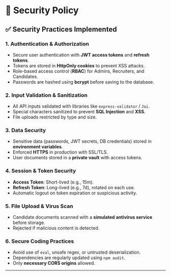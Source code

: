 # 🔐 Security Policy

## ✅ Security Practices Implemented

### 1. Authentication & Authorization

* Secure user authentication with **JWT access tokens** and **refresh tokens**.
* Tokens are stored in **HttpOnly cookies** to prevent XSS attacks.
* Role-based access control (**RBAC**) for Admins, Recruiters, and Candidates.
* Passwords are hashed using **bcrypt** before saving to the database.

### 2. Input Validation & Sanitization

* All API inputs validated with libraries like `express-validator` / `Joi`.
* Special characters sanitized to prevent **SQL Injection** and **XSS**.
* File uploads restricted by type and size.

### 3. Data Security

* Sensitive data (passwords, JWT secrets, DB credentials) stored in **environment variables**.
* Enforced **HTTPS** in production with SSL/TLS.
* User documents stored in a **private vault** with access tokens.

### 4. Session & Token Security

* **Access Token**: Short-lived (e.g., 15m).
* **Refresh Token**: Long-lived (e.g., 7d), rotated on each use.
* Automatic logout on token expiration or suspicious activity.

### 5. File Upload & Virus Scan

* Candidate documents scanned with a **simulated antivirus service** before storage.
* Rejected if malicious content is detected.

### 6. Secure Coding Practices

* Avoid use of `eval`, unsafe regex, or untrusted deserialization.
* Dependencies are regularly updated using `npm audit`.
* Only **necessary CORS origins** allowed.

---

